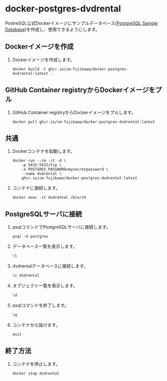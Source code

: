 # docker-postgres-dvdrental

PostreSQL公式Dockerイメージにサンプルデータベース([PostgreSQL Sample Database](https://www.postgresqltutorial.com/postgresql-sample-database/))を作成し、使用できるようにします。

## Dockerイメージを作成

1. Dockerイメージを作成します。

    ```shell
    docker build -t ghcr.io/cm-fujikawa/docker-postgres-dvdrental:latest .
    ```

## GitHub Container registryからDockerイメージをプル

1. GitHub Container registryからDockerイメージをプルします。

    ```shell
    docker pull ghcr.io/cm-fujikawa/docker-postgres-dvdrental:latest
    ```

## 共通

1. Dockerコンテナを起動します。

    ```shell
    docker run --rm -it -d \
        -p 5432:5432/tcp \
        -e POSTGRES_PASSWORD=mysecretpassword \
        --name dvdrental \
        ghcr.io/cm-fujikawa/docker-postgres-dvdrental:latest
    ```

1. コンテナに接続します。

    ```shell
    docker exec -it dvdrental /bin/sh
    ```

## PostgreSQLサーバに接続

1. psqlコマンドでPostgreSQLサーバに接続します。

    ```shell
    psql -U postgres
    ```

1. データベース一覧を表示します。

    ```sql
    \l
    ```

1. dvdrentalデータベースに接続します。

    ```sql
    \c dvdrental
    ```

1. オブジェクト一覧を表示します。

    ```sql
    \d
    ```

1. psqlコマンドを終了します。

    ```sql
    \q
    ```

1. コンテナから抜けます。

    ```shell
    exit
    ```

## 終了方法

1. コンテナを停止します。

    ```shell
    docker stop dvdrental
    ```
